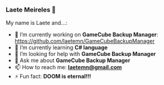### Laete Meireles 👋


My name is Laete and...:

- 🔭 I’m currently working on **GameCube Backup Manager**: https://github.com/laetemn/GameCubeBackupManager
- 🌱 I’m currently learning **C# language**
- 🤔 I’m looking for help with **GameCube Backup Manager**
- 💬 Ask me about **GameCube Backup Manager**
- 📫 How to reach me: **laetemn@gmail.com**
- ⚡ Fun fact: **DOOM is eternal!!!**
